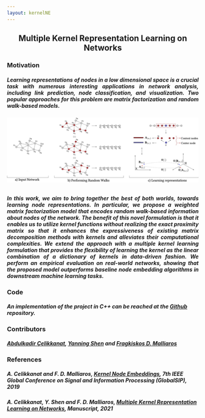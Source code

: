 ```yaml
---
layout: kernelNE
---
```

##   <center>Multiple Kernel Representation Learning on Networks</center>

### Motivation

<h5><p align="justify">
Learning representations of nodes in a low dimensional space is a crucial task with numerous interesting applications in network analysis, including link prediction, node classification, and visualization. Two popular approaches for this problem are <i>matrix factorization</i> and <i>random walk</i>-based models. </p></h5>

![KernelNE Picture](/assets/kernelNE/mkernelne_banner.jpg)

<h5><p align="justify" style="margin-top:30px;">
In this work, we aim to bring together the best of both worlds, towards learning node representations. In particular, we propose a weighted matrix factorization model that encodes random walk-based information about nodes of the network. The benefit of this novel formulation is that it enables us to utilize kernel functions without realizing the exact proximity matrix so that it enhances the expressiveness of existing matrix decomposition methods with kernels and alleviates their computational complexities. We extend the approach with a multiple kernel learning formulation that provides the flexibility of learning the kernel as the linear combination of a dictionary of kernels in data-driven fashion. We perform an empirical evaluation on real-world networks, showing that the proposed model outperforms baseline node embedding algorithms in downstream machine learning tasks.
</p></h5>

### Code
##### An implementation of the project in C++ can be reached at the [Github](https://github.com/abdcelikkanat/kernelNE) repository.

### Contributors
##### [Abdulkadir Çelikkanat](http://abdcelikkanat.github.io/), [Yanning Shen](https://sites.google.com/uci.edu/yanning-shen/) and [Fragkiskos D. Malliaros](http://fragkiskos.me)

### References
##### A. Celikkanat and F. D. Malliaros, [Kernel Node Embeddings](https://doi.org/10.1109/GlobalSIP45357.2019.8969363), 7th IEEE Global Conference on Signal and Information Processing (GlobalSIP), 2019
##### A. Celikkanat,  Y. Shen and F. D. Malliaros, [Multiple Kernel Representation Learning on Networks](https://arxiv.org/abs/2106.05057), Manuscript, 2021
